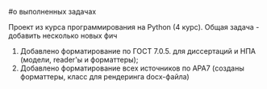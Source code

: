#о выполненных задачах

Проект из курса программирования на Python (4 курс).
Общая задача - добавить несколько новых фич

1. Добавлено форматирование по ГОСТ 7.0.5. для диссертаций и НПА (модели, reader'ы и форматтеры);
2. Добавлено форматирование всех источников по APA7 (созданы форматтеры, класс для рендеринга docx-файла)
